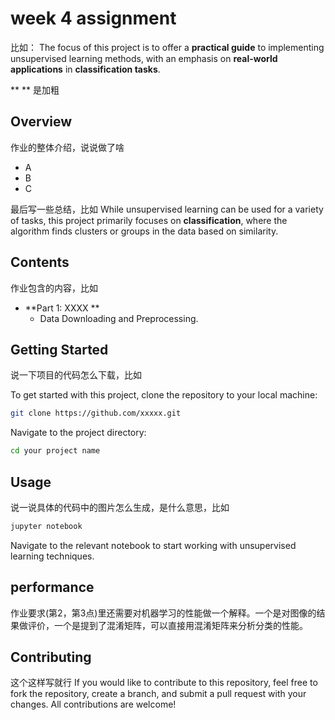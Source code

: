 
# week 4 assignment

比如： The focus of this project is to offer a **practical guide** to implementing unsupervised learning methods, with an emphasis on **real-world applications** in **classification tasks**.

** ** 是加粗

## Overview

作业的整体介绍，说说做了啥

- A
- B
- C

最后写一些总结，比如
While unsupervised learning can be used for a variety of tasks, this project primarily focuses on **classification**, where the algorithm finds clusters or groups in the data based on similarity.


## Contents

作业包含的内容，比如
- **Part 1: XXXX **
  - Data Downloading and Preprocessing.



## Getting Started

说一下项目的代码怎么下载，比如

To get started with this project, clone the repository to your local machine:

```bash
git clone https://github.com/xxxxx.git
```

Navigate to the project directory:

```bash
cd your project name
```


## Usage

说一说具体的代码中的图片怎么生成，是什么意思，比如


```bash
jupyter notebook
```

Navigate to the relevant notebook to start working with unsupervised learning techniques.

## performance
作业要求(第2，第3点)里还需要对机器学习的性能做一个解释。一个是对图像的结果做评价，一个是提到了混淆矩阵，可以直接用混淆矩阵来分析分类的性能。

## Contributing
这个这样写就行
If you would like to contribute to this repository, feel free to fork the repository, create a branch, and submit a pull request with your changes. All contributions are welcome!
